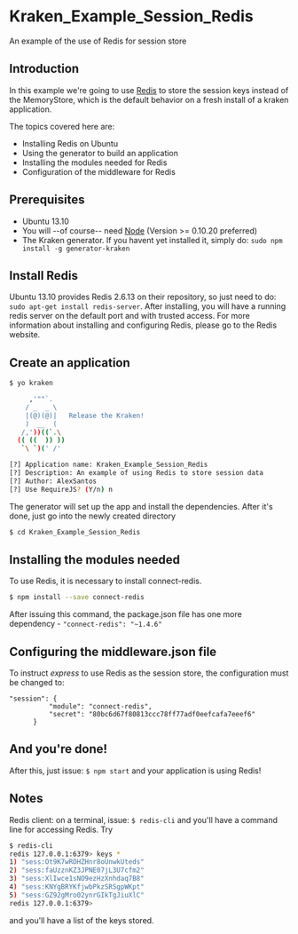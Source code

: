 # Kraken\_Example\_Session\_Redis
An example of the use of Redis for session store

## Introduction
In this example we're going to use [Redis](http://redis.io) to store the session keys instead of the MemoryStore, which is the default behavior on a fresh install of a kraken application.

The topics covered here are:

* Installing Redis on Ubuntu
* Using the generator to build an application
* Installing the modules needed for Redis
* Configuration of the middleware for Redis

## Prerequisites
* Ubuntu 13.10
* You will --of course-- need [Node](http://nodejs.org) (Version >= 0.10.20 preferred)
* The Kraken generator. If you havent yet installed it, simply do: `sudo npm install -g generator-kraken`

## Install Redis
Ubuntu 13.10 provides Redis 2.6.13 on their repository, so just need to do: `sudo apt-get install redis-server`. After installing, you will have a running redis server on the default port and with trusted access. For more information about installing and configuring Redis, please go to the Redis website.

## Create an application
```bash
$ yo kraken

     ,'""`.
    / _  _ \
    |(@)(@)|   Release the Kraken!
    )  __  (
   /,'))((`.\
  (( ((  )) ))
   `\ `)(' /'

[?] Application name: Kraken_Example_Session_Redis
[?] Description: An example of using Redis to store session data
[?] Author: AlexSantos
[?] Use RequireJS? (Y/n) n

```
The generator will set up the app and install the dependencies. After it's done, just go into the newly created directory
```bash
$ cd Kraken_Example_Session_Redis
```

## Installing the modules needed
To use Redis, it is necessary to install connect-redis.
```bash
$ npm install --save connect-redis
```
After issuing this command, the package.json file has one more dependency - `"connect-redis": "~1.4.6"`

## Configuring the middleware.json file
To instruct *express* to use Redis as the session store, the configuration must be changed to:

```
"session": {
          "module": "connect-redis",
          "secret": "80bc6d67f80813ccc78ff77adf0eefcafa7eeef6"
      }
```
## And you're done!
After this, just issue: `$ npm start` and your application is using Redis!

## Notes
Redis client: on a terminal, issue: `$ redis-cli` and you'll have a command line for accessing Redis. Try
```bash
$ redis-cli
redis 127.0.0.1:6379> keys *
1) "sess:Ot9K7wROHZHnr8oUnwkUteds"
2) "sess:faUzznKZ3JPNE07jL3U7cfm2"
3) "sess:XlIwce1sNO9ezHzXnhdaq7B8"
4) "sess:KNYgBRYKfjwbPkzSRSgpWKpt"
5) "sess:GZ92gMro02ynrGIkTgJiuXlC"
redis 127.0.0.1:6379> 
```
and you'll have a list of the keys stored.






